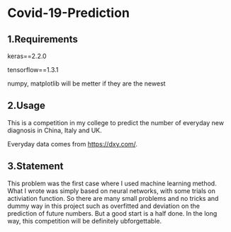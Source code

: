 # Covid-19-Prediction

## 1.Requirements
keras==2.2.0

tensorflow==1.3.1

numpy, matplotlib will be metter if they are the newest

## 2.Usage
This is a competition in my college to predict the number of everyday new 
diagnosis in China, Italy and UK.

Everyday data comes from <https://dxy.com/>.

## 3.Statement
This problem was the first case where I used
machine learning method. What I wrote was simply
based on neural networks, with some trials on
activiation function.
So there are many small problems and no tricks and dummy
way in this project such as overfitted and deviation on
the prediction of future numbers. But a good start is a half done.
In the long way, this competition will be definitely ubforgettable.